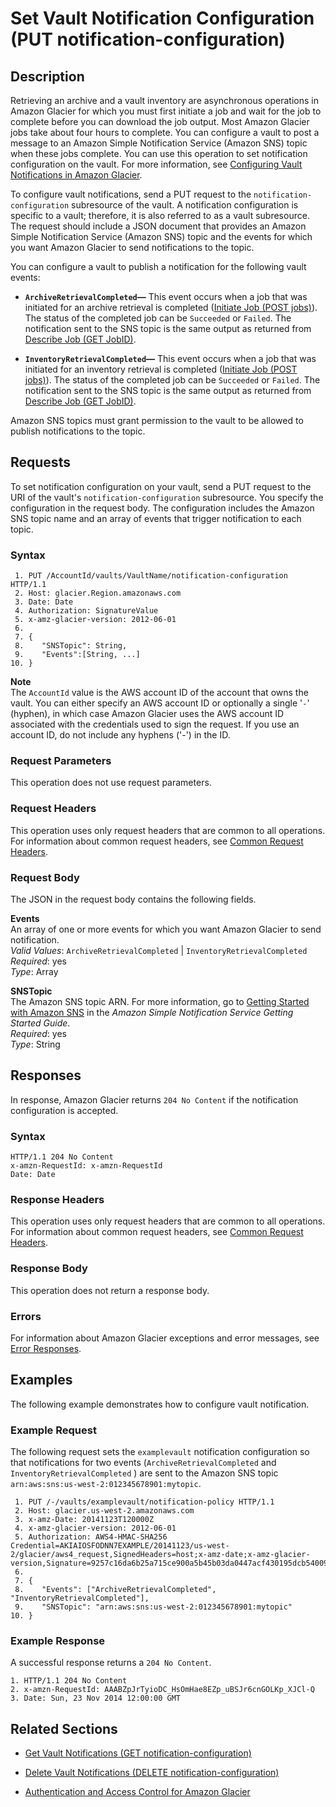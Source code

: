 # Set Vault Notification Configuration \(PUT notification\-configuration\)<a name="api-vault-notifications-put"></a>

## Description<a name="api-vault-notifications-put-description"></a>

Retrieving an archive and a vault inventory are asynchronous operations in Amazon Glacier for which you must first initiate a job and wait for the job to complete before you can download the job output\. Most Amazon Glacier jobs take about four hours to complete\. You can configure a vault to post a message to an Amazon Simple Notification Service \(Amazon SNS\) topic when these jobs complete\. You can use this operation to set notification configuration on the vault\. For more information, see [Configuring Vault Notifications in Amazon Glacier](configuring-notifications.md)\.  

To configure vault notifications, send a PUT request to the `notification-configuration` subresource of the vault\. A notification configuration is specific to a vault; therefore, it is also referred to as a vault subresource\. The request should include a JSON document that provides an Amazon Simple Notification Service \(Amazon SNS\) topic and the events for which you want Amazon Glacier to send notifications to the topic\.

You can configure a vault to publish a notification for the following vault events:

+ **`ArchiveRetrievalCompleted`—** This event occurs when a job that was initiated for an archive retrieval is completed \([Initiate Job \(POST jobs\)](api-initiate-job-post.md)\)\. The status of the completed job can be `Succeeded` or `Failed`\. The notification sent to the SNS topic is the same output as returned from [Describe Job \(GET JobID\)](api-describe-job-get.md)\.

+ **`InventoryRetrievalCompleted`—** This event occurs when a job that was initiated for an inventory retrieval is completed \([Initiate Job \(POST jobs\)](api-initiate-job-post.md)\)\. The status of the completed job can be `Succeeded` or `Failed`\. The notification sent to the SNS topic is the same output as returned from [Describe Job \(GET JobID\)](api-describe-job-get.md)\.

Amazon SNS topics must grant permission to the vault to be allowed to publish notifications to the topic\.

## Requests<a name="api-vault-notifications-put-requests"></a>

To set notification configuration on your vault, send a PUT request to the URI of the vault's `notification-configuration` subresource\. You specify the configuration in the request body\. The configuration includes the Amazon SNS topic name and an array of events that trigger notification to each topic\.

### Syntax<a name="api-vault-notifications-put-requests-syntax"></a>

```
 1. PUT /AccountId/vaults/VaultName/notification-configuration HTTP/1.1
 2. Host: glacier.Region.amazonaws.com
 3. Date: Date
 4. Authorization: SignatureValue
 5. x-amz-glacier-version: 2012-06-01
 6. 
 7. {
 8.    "SNSTopic": String,
 9.    "Events":[String, ...] 
10. }
```

**Note**  
The `AccountId` value is the AWS account ID of the account that owns the vault\. You can either specify an AWS account ID or optionally a single '`-`' \(hyphen\), in which case Amazon Glacier uses the AWS account ID associated with the credentials used to sign the request\. If you use an account ID, do not include any hyphens \('\-'\) in the ID\.

### Request Parameters<a name="api-vault-notifications-put-requests-parameters"></a>

This operation does not use request parameters\.

### Request Headers<a name="api-vault-notifications-put-requests-headers"></a>

This operation uses only request headers that are common to all operations\. For information about common request headers, see [Common Request Headers](api-common-request-headers.md)\.

### Request Body<a name="api-vault-notifications-put-requests-elements"></a>

 The JSON in the request body contains the following fields\. 

**Events**  
An array of one or more events for which you want Amazon Glacier to send notification\.  
*Valid Values*: `ArchiveRetrievalCompleted` | `InventoryRetrievalCompleted`   
*Required*: yes  
*Type*: Array

**SNSTopic**  
The Amazon SNS topic ARN\. For more information, go to [Getting Started with Amazon SNS](http://docs.aws.amazon.com/sns/latest/gsg/Welcome.html) in the *Amazon Simple Notification Service Getting Started Guide*\.  
*Required*: yes  
*Type*: String

## Responses<a name="api-vault-notifications-put-responses"></a>

In response, Amazon Glacier returns `204 No Content` if the notification configuration is accepted\.

### Syntax<a name="api-vault-notifications-put-responses-elements"></a>

```
HTTP/1.1 204 No Content
x-amzn-RequestId: x-amzn-RequestId
Date: Date
```

### Response Headers<a name="api-vault-notifications-put-responses-headers"></a>

This operation uses only request headers that are common to all operations\. For information about common request headers, see [Common Request Headers](api-common-request-headers.md)\.

### Response Body<a name="api-vault-notifications-put-responses-body"></a>

This operation does not return a response body\.

### Errors<a name="api-vault-notifications-put-responses-errors"></a>

For information about Amazon Glacier exceptions and error messages, see [Error Responses](api-error-responses.md)\.

## Examples<a name="api-vault-notifications-put-examples"></a>

The following example demonstrates how to configure vault notification\.

### Example Request<a name="api-vault-notifications-put-example-request"></a>

The following request sets the `examplevault` notification configuration so that notifications for two events \(`ArchiveRetrievalCompleted` and `InventoryRetrievalCompleted` \) are sent to the Amazon SNS topic `arn:aws:sns:us-west-2:012345678901:mytopic`\.

```
 1. PUT /-/vaults/examplevault/notification-policy HTTP/1.1
 2. Host: glacier.us-west-2.amazonaws.com
 3. x-amz-Date: 20141123T120000Z
 4. x-amz-glacier-version: 2012-06-01
 5. Authorization: AWS4-HMAC-SHA256 Credential=AKIAIOSFODNN7EXAMPLE/20141123/us-west-2/glacier/aws4_request,SignedHeaders=host;x-amz-date;x-amz-glacier-version,Signature=9257c16da6b25a715ce900a5b45b03da0447acf430195dcb540091b12966f2a2
 6. 
 7. { 
 8.    "Events": ["ArchiveRetrievalCompleted", "InventoryRetrievalCompleted"],
 9.    "SNSTopic": "arn:aws:sns:us-west-2:012345678901:mytopic"       
10. }
```

### Example Response<a name="api-vault-notifications-put-example-response"></a>

A successful response returns a `204 No Content`\.

```
1. HTTP/1.1 204 No Content
2. x-amzn-RequestId: AAABZpJrTyioDC_HsOmHae8EZp_uBSJr6cnGOLKp_XJCl-Q
3. Date: Sun, 23 Nov 2014 12:00:00 GMT
```

## Related Sections<a name="related-sections-vault-notifications-put"></a>

+ [Get Vault Notifications \(GET notification\-configuration\)](api-vault-notifications-get.md)

+ [Delete Vault Notifications \(DELETE notification\-configuration\)](api-vault-notifications-delete.md)

+ [Authentication and Access Control for Amazon Glacier](auth-and-access-control.md)